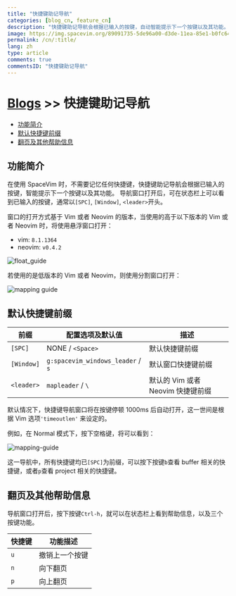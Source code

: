 ```yaml
---
title: "快捷键助记导航"
categories: [blog_cn, feature_cn]
description: "快捷键助记导航会根据已输入的按键，自动智能提示下一个按键以及其功能。"
image: https://img.spacevim.org/89091735-5de96a00-d3de-11ea-85e1-b0fc64537836.gif
permalink: /cn/:title/
lang: zh
type: article
comments: true
commentsID: "快捷键助记导航"
---
```


# [Blogs](../blog/) >> 快捷键助记导航

<!-- vim-markdown-toc GFM -->

- [功能简介](#功能简介)
- [默认快捷键前缀](#默认快捷键前缀)
- [翻页及其他帮助信息](#翻页及其他帮助信息)

<!-- vim-markdown-toc -->

## 功能简介

在使用 SpaceVim 时，不需要记忆任何快捷键，快捷键助记导航会根据已输入的按键，智能提示下一个按键以及其功能。
导航窗口打开后，可在状态栏上可以看到已输入的按键，通常以`[SPC]`, `[Window]`, `<leader>`开头。

窗口的打开方式基于 Vim 或者 Neovim 的版本，当使用的高于以下版本的 Vim 或者 Neovim 时，将使用悬浮窗口打开：

- vim: `8.1.1364`
- neovim: `v0.4.2`

![float_guide](https://img.spacevim.org/89091735-5de96a00-d3de-11ea-85e1-b0fc64537836.gif)

若使用的是低版本的 Vim 或者 Neovim，则使用分割窗口打开：

![mapping guide](https://img.spacevim.org/35568184-9a318082-058d-11e8-9d88-e0eafd1d498d.gif)

## 默认快捷键前缀

| 前缀       | 配置选项及默认值                                      | 描述               |
| ---------- | ----------------------------------------------------- | ------------------ |
| `[SPC]`    | NONE / `<Space>`                                      | 默认快捷键前缀     |
| `[Window]` | `g:spacevim_windows_leader` / `s`                     | 默认窗口快捷键前缀 |
| `<leader>` | `mapleader` / `\` | 默认的 Vim 或者 Neovim 快捷键前缀 |

默认情况下，快捷键导航窗口将在按键停顿 1000ms 后自动打开，这一世间是根据 Vim 选项`'timeoutlen'` 来设定的。

例如，在 Normal 模式下，按下空格键，将可以看到：

![mapping-guide](https://img.spacevim.org/ae8c3168-3337-11e7-8536-ee78d59e5a9c.png)

这一导航中，所有快捷键均已`[SPC]`为前缀，可以按下按键`b`查看 buffer 相关的快捷键，或者`p`查看 project 相关的快捷键。

## 翻页及其他帮助信息

导航窗口打开后，按下按键`Ctrl-h`，就可以在状态栏上看到帮助信息，以及三个按键功能。

| 快捷键 | 功能描述       |
| ------ | -------------- |
| `u`    | 撤销上一个按键 |
| `n`    | 向下翻页       |
| `p`    | 向上翻页       |
